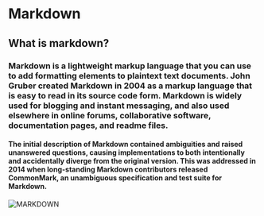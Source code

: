 # Markdown
## What is markdown?
### Markdown is a lightweight markup language that you can use to add formatting elements to plaintext text documents. John Gruber created Markdown in 2004 as a markup language that is easy to read in its source code form. Markdown is widely used for blogging and instant messaging, and also used elsewhere in online forums, collaborative software, documentation pages, and readme files.

#### The initial description of Markdown contained ambiguities and raised unanswered questions, causing implementations to both intentionally and accidentally diverge from the original version. This was addressed in 2014 when long-standing Markdown contributors released CommonMark, an unambiguous specification and test suite for Markdown.


![MARKDOWN](https://itsfoss.com/content/images/wordpress/2021/04/retext_window_showing_syntax_and_preview-2.png)
